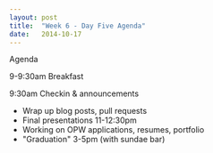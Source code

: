 ```yaml
---
layout: post
title:  "Week 6 - Day Five Agenda"
date:   2014-10-17
---
```


Agenda

9-9:30am Breakfast

9:30am Checkin & announcements

* Wrap up blog posts, pull requests
* Final presentations 11-12:30pm
* Working on OPW applications, resumes, portfolio
* "Graduation" 3-5pm (with sundae bar)